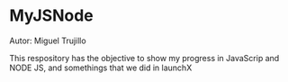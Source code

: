 # MyJSNode

Autor: Miguel Trujillo

This respository has the objective to show my progress in JavaScrip and NODE JS, and somethings that we did in launchX

